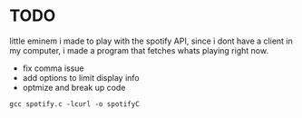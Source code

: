 # TODO

little eminem i made to play with the spotify API, since i dont have a client in my
computer, i made a program that fetches whats playing right now. 

- fix comma issue
- add options to limit display info
- optmize and break up code

`gcc spotify.c -lcurl -o spotifyC`
